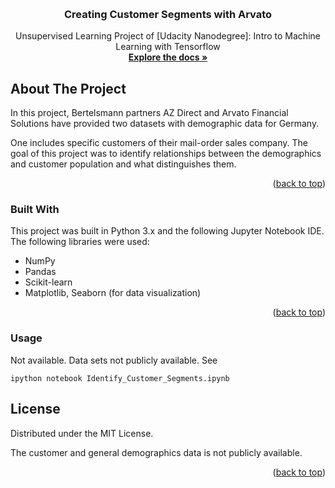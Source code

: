 <a name="readme-top"></a>

<!-- PROJECT SHIELDS -->
<!--
*** I'm using markdown "reference style" links for readability.
*** Reference links are enclosed in brackets [ ] instead of parentheses ( ).
*** See the bottom of this document for the declaration of the reference variables
*** for contributors-url, forks-url, etc. This is an optional, concise syntax you may use.
*** https://www.markdownguide.org/basic-syntax/#reference-style-links
-->

<!-- PROJECT LOGO -->
<br />

<h3 align="center">Creating Customer Segments with Arvato</h3>

  <p align="center">
    Unsupervised Learning Project of [Udacity Nanodegree]: Intro to Machine Learning with Tensorflow
    <br />
    <a href="https://github.com/frgoe003/Customer-Segments-Analysis"><strong>Explore the docs »</strong></a>
    <br />
  </p>
</div>



<!-- ABOUT THE PROJECT -->
## About The Project

In this project, Bertelsmann partners AZ Direct and Arvato Financial Solutions have provided two datasets with demographic data for Germany.

One includes specific customers of their mail-order sales company. The goal of this project was to identify relationships between the demographics and customer population and what distinguishes them. 

<p align="right">(<a href="#readme-top">back to top</a>)</p>

### Built With

This project was built in Python 3.x and the following Jupyter Notebook IDE. The following libraries were used:

* NumPy
* Pandas
* Scikit-learn
* Matplotlib, Seaborn (for data visualization)

<p align="right">(<a href="#readme-top">back to top</a>)</p>

### Usage

Not available. Data sets not publicly available. See  

`ipython notebook Identify_Customer_Segments.ipynb`


<!-- LICENSE -->
## License

Distributed under the MIT License.

The customer and general demographics data is not publicly available.

<p align="right">(<a href="#readme-top">back to top</a>)</p>


<!-- MARKDOWN LINKS & IMAGES -->
<!-- https://www.markdownguide.org/basic-syntax/#reference-style-links -->
[Udacity Nanodegree]: (https://www.udacity.com/course/intro-to-machine-learning-with-tensorflow-nanodegree--nd230)
